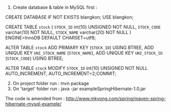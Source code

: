 
1. Create database & table in MySQL first :

CREATE DATABASE IF NOT EXISTS blangkon;
USE blangkon;

CREATE TABLE `stock` (
  `STOCK_ID` int(10) UNSIGNED NOT NULL,
  `STOCK_CODE` varchar(10) NOT NULL,
  `STOCK_NAME` varchar(20) NOT NULL
) ENGINE=InnoDB DEFAULT CHARSET=utf8;


ALTER TABLE `stock`
  ADD PRIMARY KEY (`STOCK_ID`) USING BTREE,
  ADD UNIQUE KEY `UNI_STOCK_NAME` (`STOCK_NAME`),
  ADD UNIQUE KEY `UNI_STOCK_ID` (`STOCK_CODE`) USING BTREE;


ALTER TABLE `stock`
  MODIFY `STOCK_ID` int(10) UNSIGNED NOT NULL AUTO_INCREMENT, AUTO_INCREMENT=2;COMMIT;
  
2. On project folder run : mvn package
3. On 'target' folder run : java -jar exampleSpringHibernate-1.0.jar


The code is amended from : http://www.mkyong.com/spring/maven-spring-hibernate-mysql-example/